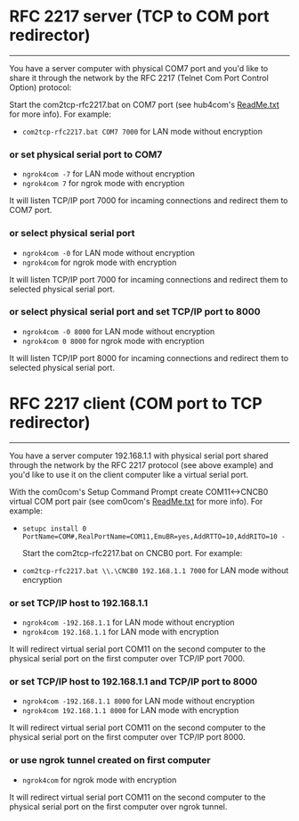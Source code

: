 # RFC 2217 server (TCP to COM port redirector)
--------------------------------------------

You have a server computer with physical COM7 port and you'd like to share it
through the network by the RFC 2217 (Telnet Com Port Control Option) protocol:

 Start the com2tcp-rfc2217.bat on COM7 port (see hub4com's [ReadMe.txt](hub4com.md) for more info). For example:

- `com2tcp-rfc2217.bat COM7 7000` for LAN mode without encryption
 ### or set physical serial port to COM7
 
- `ngrok4com -7`  for LAN mode without encryption
- `ngrok4com 7` for ngrok mode with encryption

It will listen TCP/IP port 7000 for incaming connections and
redirect them to COM7 port.

### or select physical serial port

- `ngrok4com -0` for LAN mode without encryption
- `ngrok4com` for ngrok mode with encryption

It will listen TCP/IP port 7000 for incaming connections and
redirect them to selected physical serial port.

### or select physical serial port and set TCP/IP port to 8000

- `ngrok4com -0 8000` for LAN mode without encryption
- `ngrok4com 0 8000` for ngrok mode with encryption

It will listen TCP/IP port 8000 for incaming connections and
redirect them to selected physical serial port.

# RFC 2217 client (COM port to TCP redirector)
--------------------------------------------

You have a server computer 192.168.1.1 with physical serial port
shared through the network by the RFC 2217 protocol (see above example) and
you'd like to use it on the client computer like a virtual serial port.

With the com0com's Setup Command Prompt create COM11<->CNCB0 virtual
COM port pair (see com0com's [ReadMe.txt](com0com.md) for more info). For example:
     
- `setupc install 0 PortName=COM#,RealPortName=COM11,EmuBR=yes,AddRTTO=10,AddRITO=10 -`

  Start the com2tcp-rfc2217.bat on CNCB0 port. For example:
  
- `com2tcp-rfc2217.bat \\.\CNCB0 192.168.1.1 7000` for LAN mode without encryption
  
### or set TCP/IP host to 192.168.1.1

- `ngrok4com -192.168.1.1` for LAN mode without encryption
- `ngrok4com 192.168.1.1` for LAN mode with encryption
 
It will redirect virtual serial port COM11 on the second computer to the
physical serial port on the first computer over TCP/IP port 7000.<br>

### or set TCP/IP host to 192.168.1.1 and TCP/IP port to 8000

- `ngrok4com -192.168.1.1 8000` for LAN mode without encryption
- `ngrok4com 192.168.1.1 8000` for LAN mode with encryption

It will redirect virtual serial port COM11 on the second computer to the
physical serial port on the first computer over TCP/IP port 8000.<br>

### or use ngrok tunnel created on first computer

- `ngrok4com` for ngrok mode with encryption

It will redirect virtual serial port COM11 on the second computer to the
physical serial port on the first computer over ngrok tunnel.
